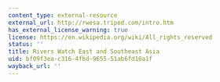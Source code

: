 ```yaml
---
content_type: external-resource
external_url: http://rwesa.tripod.com/intro.htm
has_external_license_warning: true
license: https://en.wikipedia.org/wiki/All_rights_reserved
status: ''
title: Rivers Watch East and Southeast Asia
uid: bf09f3ea-c316-4fbd-9655-51ab6fd16a1f
wayback_url: ''
---
```


